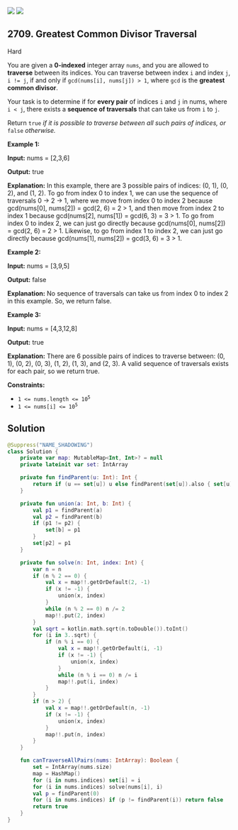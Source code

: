 [![](https://img.shields.io/github/stars/javadev/LeetCode-in-Kotlin?label=Stars&style=flat-square)](https://github.com/javadev/LeetCode-in-Kotlin)
[![](https://img.shields.io/github/forks/javadev/LeetCode-in-Kotlin?label=Fork%20me%20on%20GitHub%20&style=flat-square)](https://github.com/javadev/LeetCode-in-Kotlin/fork)

## 2709\. Greatest Common Divisor Traversal

Hard

You are given a **0-indexed** integer array `nums`, and you are allowed to **traverse** between its indices. You can traverse between index `i` and index `j`, `i != j`, if and only if `gcd(nums[i], nums[j]) > 1`, where `gcd` is the **greatest common divisor**.

Your task is to determine if for **every pair** of indices `i` and `j` in nums, where `i < j`, there exists a **sequence of traversals** that can take us from `i` to `j`.

Return `true` _if it is possible to traverse between all such pairs of indices,_ _or_ `false` _otherwise._

**Example 1:**

**Input:** nums = [2,3,6]

**Output:** true

**Explanation:** In this example, there are 3 possible pairs of indices: (0, 1), (0, 2), and (1, 2). To go from index 0 to index 1, we can use the sequence of traversals 0 -> 2 -> 1, where we move from index 0 to index 2 because gcd(nums[0], nums[2]) = gcd(2, 6) = 2 > 1, and then move from index 2 to index 1 because gcd(nums[2], nums[1]) = gcd(6, 3) = 3 > 1. To go from index 0 to index 2, we can just go directly because gcd(nums[0], nums[2]) = gcd(2, 6) = 2 > 1. Likewise, to go from index 1 to index 2, we can just go directly because gcd(nums[1], nums[2]) = gcd(3, 6) = 3 > 1.

**Example 2:**

**Input:** nums = [3,9,5]

**Output:** false

**Explanation:** No sequence of traversals can take us from index 0 to index 2 in this example. So, we return false.

**Example 3:**

**Input:** nums = [4,3,12,8]

**Output:** true

**Explanation:** There are 6 possible pairs of indices to traverse between: (0, 1), (0, 2), (0, 3), (1, 2), (1, 3), and (2, 3). A valid sequence of traversals exists for each pair, so we return true.

**Constraints:**

*   <code>1 <= nums.length <= 10<sup>5</sup></code>
*   <code>1 <= nums[i] <= 10<sup>5</sup></code>

## Solution

```kotlin
@Suppress("NAME_SHADOWING")
class Solution {
    private var map: MutableMap<Int, Int>? = null
    private lateinit var set: IntArray

    private fun findParent(u: Int): Int {
        return if (u == set[u]) u else findParent(set[u]).also { set[u] = it }
    }

    private fun union(a: Int, b: Int) {
        val p1 = findParent(a)
        val p2 = findParent(b)
        if (p1 != p2) {
            set[b] = p1
        }
        set[p2] = p1
    }

    private fun solve(n: Int, index: Int) {
        var n = n
        if (n % 2 == 0) {
            val x = map!!.getOrDefault(2, -1)
            if (x != -1) {
                union(x, index)
            }
            while (n % 2 == 0) n /= 2
            map!!.put(2, index)
        }
        val sqrt = kotlin.math.sqrt(n.toDouble()).toInt()
        for (i in 3..sqrt) {
            if (n % i == 0) {
                val x = map!!.getOrDefault(i, -1)
                if (x != -1) {
                    union(x, index)
                }
                while (n % i == 0) n /= i
                map!!.put(i, index)
            }
        }
        if (n > 2) {
            val x = map!!.getOrDefault(n, -1)
            if (x != -1) {
                union(x, index)
            }
            map!!.put(n, index)
        }
    }

    fun canTraverseAllPairs(nums: IntArray): Boolean {
        set = IntArray(nums.size)
        map = HashMap()
        for (i in nums.indices) set[i] = i
        for (i in nums.indices) solve(nums[i], i)
        val p = findParent(0)
        for (i in nums.indices) if (p != findParent(i)) return false
        return true
    }
}
```